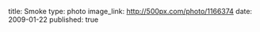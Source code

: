 title: Smoke
type: photo
image_link: http://500px.com/photo/1166374
date: 2009-01-22
published: true

